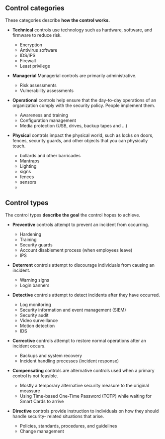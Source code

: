 ## Control categories

These categories describe **how the control works.**

- **Technical** controls use technology such as hardware, software, and firmware to reduce risk.
	- Encryption
	- Antivirus software
	- IDS/IPS
	- Firewall
	- Least privilege

- **Managerial** Managerial controls are primarily administrative.
	- Risk assessments
	- Vulnerability assessments

- **Operational** controls help ensure that the day-to-day operations of an organization comply with the security policy. People implement them.
	- Awareness and training
	- Configuration management
	- Media protection (USB, drives, backup tapes and ...)

- **Physical** controls impact the physical world, such as locks on doors, fences, security guards, and other objects that you can physically touch.
	- bollards and other barricades
	- Mantraps
	- Lighting
	- signs
	- fences
	- sensors
	- 

## Control types

The control types **describe the goal** the control hopes to achieve.

- **Preventive** controls attempt to prevent an incident from occurring.
	- Hardening
	- Training
	- Security guards
	- Account disablement process (when employees leave)
	- IPS

- **Deterrent** controls attempt to discourage individuals from causing an incident.
	- Warning signs
	- Login banners

- **Detective** controls attempt to detect incidents after they have occurred.
	- Log monitoring
	- Security information and event management (SIEM)
	- Security audit
	- Video surveillance
	- Motion detection
	- IDS

- **Corrective** controls attempt to restore normal operations after an incident occurs.
	- Backups and system recovery
	- Incident handling processes (incident response)

-  **Compensating** controls are alternative controls used when a primary control is not feasible.
	- Mostly a temporary alternative security measure to the original meassure
	- Using Time-based One-Time Password (TOTP) while waiting for Smart Cards to arrive

- **Directive** controls provide instruction to individuals on how they should handle security- related situations that arise.
	- Policies, standards, procedures, and guidelines
	- Change management